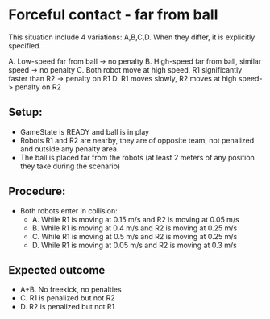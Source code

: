 # Forceful contact - far from ball

This situation include 4 variations: A,B,C,D. When they differ, it is explicitly
specified.

A. Low-speed far from ball -> no penalty
B. High-speed far from ball, similar speed -> no penalty
C. Both robot move at high speed, R1 significantly faster than R2 -> penalty on R1
D. R1 moves slowly, R2 moves at high speed-> penalty on R2

## Setup:

- GameState is READY and ball is in play
- Robots R1 and R2 are nearby, they are of opposite team, not penalized and
  outside any penalty area.
- The ball is placed far from the robots (at least 2 meters of any position they
  take during the scenario)
  
## Procedure:

- Both robots enter in collision:
  - A. While R1 is moving at 0.15 m/s and R2 is moving at 0.05 m/s
  - B. While R1 is moving at 0.4 m/s and R2 is moving at 0.25 m/s
  - C. While R1 is moving at 0.5 m/s and R2 is moving at 0.25 m/s
  - D. While R1 is moving at 0.05 m/s and R2 is moving at 0.3 m/s

## Expected outcome

- A+B. No freekick, no penalties
- C. R1 is penalized but not R2
- D. R2 is penalized but not R1
